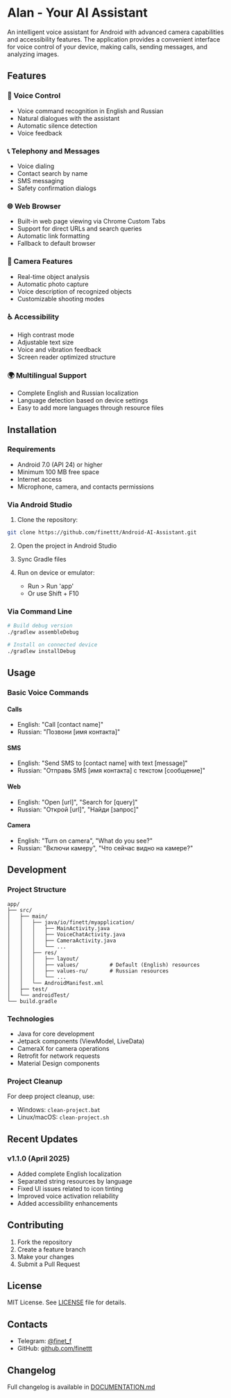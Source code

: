 # Alan - Your AI Assistant

An intelligent voice assistant for Android with advanced camera capabilities and accessibility features. The application provides a convenient interface for voice control of your device, making calls, sending messages, and analyzing images.

## Features

### 🎤 Voice Control
- Voice command recognition in English and Russian
- Natural dialogues with the assistant
- Automatic silence detection
- Voice feedback

### 📞 Telephony and Messages
- Voice dialing
- Contact search by name
- SMS messaging
- Safety confirmation dialogs

### 🌐 Web Browser
- Built-in web page viewing via Chrome Custom Tabs
- Support for direct URLs and search queries
- Automatic link formatting
- Fallback to default browser

### 📸 Camera Features
- Real-time object analysis
- Automatic photo capture
- Voice description of recognized objects
- Customizable shooting modes

### ♿ Accessibility
- High contrast mode
- Adjustable text size
- Voice and vibration feedback
- Screen reader optimized structure

### 🌍 Multilingual Support
- Complete English and Russian localization
- Language detection based on device settings
- Easy to add more languages through resource files

## Installation

### Requirements
- Android 7.0 (API 24) or higher
- Minimum 100 MB free space
- Internet access
- Microphone, camera, and contacts permissions

### Via Android Studio
1. Clone the repository:
```bash
git clone https://github.com/finettt/Android-AI-Assistant.git
```

2. Open the project in Android Studio

3. Sync Gradle files

4. Run on device or emulator:
   - Run > Run 'app'
   - Or use Shift + F10

### Via Command Line
```bash
# Build debug version
./gradlew assembleDebug

# Install on connected device
./gradlew installDebug
```

## Usage

### Basic Voice Commands

#### Calls
- English: "Call [contact name]"
- Russian: "Позвони [имя контакта]"

#### SMS
- English: "Send SMS to [contact name] with text [message]"
- Russian: "Отправь SMS [имя контакта] с текстом [сообщение]"

#### Web
- English: "Open [url]", "Search for [query]"
- Russian: "Открой [url]", "Найди [запрос]"

#### Camera
- English: "Turn on camera", "What do you see?"
- Russian: "Включи камеру", "Что сейчас видно на камере?"

## Development

### Project Structure
```
app/
├── src/
│   ├── main/
│   │   ├── java/io/finett/myapplication/
│   │   │   ├── MainActivity.java
│   │   │   ├── VoiceChatActivity.java
│   │   │   ├── CameraActivity.java
│   │   │   └── ...
│   │   ├── res/
│   │   │   ├── layout/
│   │   │   ├── values/          # Default (English) resources
│   │   │   ├── values-ru/       # Russian resources
│   │   │   └── ...
│   │   └── AndroidManifest.xml
│   ├── test/
│   └── androidTest/
└── build.gradle
```

### Technologies
- Java for core development
- Jetpack components (ViewModel, LiveData)
- CameraX for camera operations
- Retrofit for network requests
- Material Design components

### Project Cleanup
For deep project cleanup, use:
- Windows: `clean-project.bat`
- Linux/macOS: `clean-project.sh`

## Recent Updates

### v1.1.0 (April 2025)
- Added complete English localization
- Separated string resources by language
- Fixed UI issues related to icon tinting
- Improved voice activation reliability
- Added accessibility enhancements

## Contributing

1. Fork the repository
2. Create a feature branch
3. Make your changes
4. Submit a Pull Request

## License

MIT License. See [LICENSE](LICENSE) file for details.

## Contacts

- Telegram: [@finet_f](https://t.me/finet_f)
- GitHub: [github.com/finettt](https://github.com/finettt)

## Changelog

Full changelog is available in [DOCUMENTATION.md](DOCUMENTATION.md#history-of-changes)

